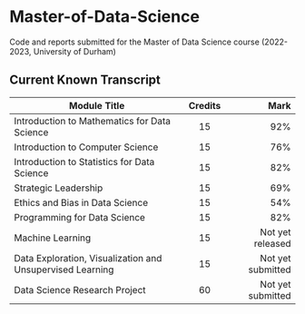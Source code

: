 # Master-of-Data-Science
Code and reports submitted for the Master of Data Science course (2022-2023, University of Durham)


## Current Known Transcript

| Module Title  | Credits       | Mark  |
| ------------- |:-------------:| -----:|
| Introduction to Mathematics for Data Science | 15 | 92% |
| Introduction to Computer Science | 15 | 76% |
| Introduction to Statistics for Data Science | 15 | 82% |
| Strategic Leadership | 15 | 69% |
| Ethics and Bias in Data Science | 15 | 54% |
| Programming for Data Science | 15 | 82% |
| Machine Learning | 15 | Not yet released |
| Data Exploration, Visualization and Unsupervised Learning | 15 | Not yet submitted |
| Data Science Research Project | 60 | Not yet submitted |
